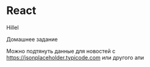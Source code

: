 # React
Hillel

Домашнее задание

Можно подтянуть данные для новостей с https://jsonplaceholder.typicode.com или другого апи
